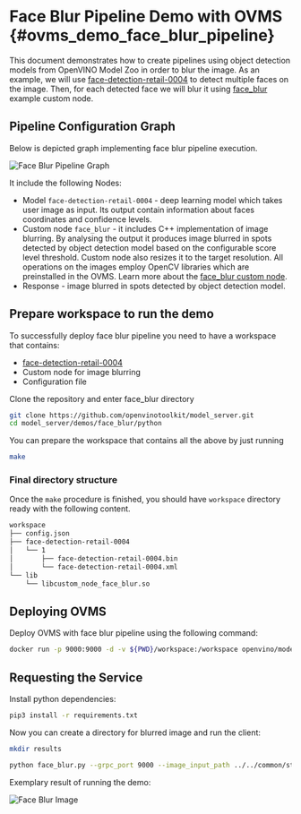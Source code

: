 # Face Blur Pipeline Demo with OVMS {#ovms_demo_face_blur_pipeline}

This document demonstrates how to create pipelines using object detection models from OpenVINO Model Zoo in order to blur the image. As an example, we will use [face-detection-retail-0004](https://github.com/openvinotoolkit/open_model_zoo/blob/2022.1.0/models/intel/face-detection-retail-0004/README.md) to detect multiple faces on the image. Then, for each detected face we will blur it using [face_blur](https://github.com/openvinotoolkit/model_server/blob/releases/2025/3/src/custom_nodes/face_blur) example custom node.

## Pipeline Configuration Graph

Below is depicted graph implementing face blur pipeline execution.

![Face Blur Pipeline Graph](face_blur_pipeline.svg)

It include the following Nodes:
- Model `face-detection-retail-0004` - deep learning model which takes user image as input. Its output contain information about faces coordinates and confidence levels.
- Custom node `face_blur` - it includes C++ implementation of image blurring. By analysing the output it produces image blurred in spots detected by object detection model based on the configurable score level threshold. Custom node also resizes it to the target resolution. All operations on the images employ OpenCV libraries which are preinstalled in the OVMS. Learn more about the [face_blur custom node](https://github.com/openvinotoolkit/model_server/blob/releases/2025/3/src/custom_nodes/face_blur).
- Response - image blurred in spots detected by object detection model.

## Prepare workspace to run the demo

To successfully deploy face blur pipeline you need to have a workspace that contains:
- [face-detection-retail-0004](https://github.com/openvinotoolkit/open_model_zoo/blob/2022.1.0/models/intel/face-detection-retail-0004/README.md)
- Custom node for image blurring
- Configuration file

Clone the repository and enter face_blur directory
```bash
git clone https://github.com/openvinotoolkit/model_server.git
cd model_server/demos/face_blur/python
```

You can prepare the workspace that contains all the above by just running

```bash
make
```

### Final directory structure

Once the `make` procedure is finished, you should have `workspace` directory ready with the following content.
```bash
workspace
├── config.json
├── face-detection-retail-0004
│   └── 1
│       ├── face-detection-retail-0004.bin
│       └── face-detection-retail-0004.xml
└── lib
    └── libcustom_node_face_blur.so
```

## Deploying OVMS

Deploy OVMS with face blur pipeline using the following command:

```bash
docker run -p 9000:9000 -d -v ${PWD}/workspace:/workspace openvino/model_server --config_path /workspace/config.json --port 9000
```

## Requesting the Service

Install python dependencies:
```bash
pip3 install -r requirements.txt
``` 

Now you can create a directory for blurred image and run the client:
```bash
mkdir results
```

```bash
python face_blur.py --grpc_port 9000 --image_input_path ../../common/static/images/people/people1.jpeg --blurred_image_save_path ./results --image_width 600 --image_height 400 --image_layout NHWC
```

Exemplary result of running the demo:

![Face Blur Image](face_blur_image.jpg)
